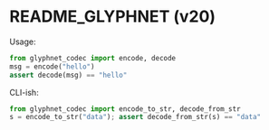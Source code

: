 # README_GLYPHNET (v20)
Usage:
```python
from glyphnet_codec import encode, decode
msg = encode("hello")
assert decode(msg) == "hello"
```
CLI-ish:
```python
from glyphnet_codec import encode_to_str, decode_from_str
s = encode_to_str("data"); assert decode_from_str(s) == "data"
```
